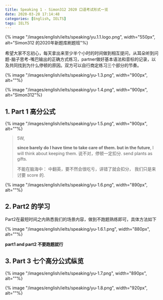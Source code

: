 ```yaml
---
title: Speaking 1 - Simon312 2020 口语考试形式一览
date: 2020-03-28 17:14:48
categories: [English, IELTS]
tags: IELTS
---
```


{% image "/images/english/ielts/speaking/yu.1.1.logo.png", width="550px", alt="Simon312 的2020年新题库刷题班"%}

<!-- more -->


希望大家不忘初心，每天拿出来至少半个小时的时间做到相互提问，从耳朵听到问题-脑子思考-嘴巴输出的正确方式练习，partner做好基本语法和音标的记录，以及共同找到为什么停顿的原因。双方可以自行商定练习三个部分的节奏。

{% image "/images/english/ielts/speaking/yu-1.3.png", width="900px", alt=""%}

{% image "/images/english/ielts/speaking/yu-1.4.png", width="900px", alt="Simon312"%}

## 1. Part 1 高分公式

{% image "/images/english/ielts/speaking/yu-1.5.png", width="900px", alt=""%}

> 5W, 
>
> **since barely do I have time to take care of them. but in the future**, I will think about keeping them.   说不对，停顿一定扣分. send plants as gifts.
> 
> 不能在脑海中： 中翻英，要不然会很吃亏，讲错了就会扣分， 我们只是来讨要 score 的.

{% image "/images/english/ielts/speaking/yu-1.6.png", width="890px", alt=""%}

## 2. Part2 的学习

Part2在最短时间之内熟悉我们的场景内容，做到不跑题熟练即可，具体方法如下

{% image "/images/english/ielts/speaking/yu-1.6.1.png", width="880px", alt=""%}

**part1 and part2 不要跑题就行**

## 3. Part 3 七个高分公式纵览

{% image "/images/english/ielts/speaking/yu-1.7.png", width="890px", alt=""%}

{% image "/images/english/ielts/speaking/yu-1.8.png", width="920px", alt=""%}
